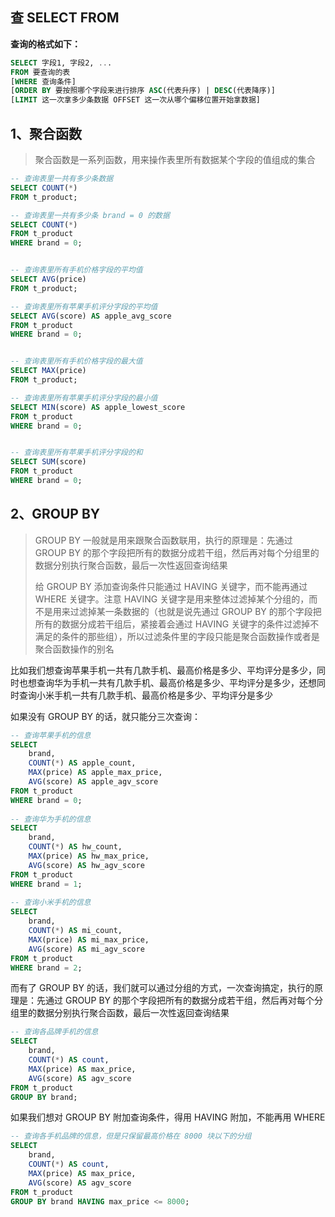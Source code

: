 ## 查 SELECT FROM

**查询的格式如下：**

```SQL
SELECT 字段1, 字段2, ...
FROM 要查询的表
[WHERE 查询条件]
[ORDER BY 要按照哪个字段来进行排序 ASC(代表升序) | DESC(代表降序)]
[LIMIT 这一次拿多少条数据 OFFSET 这一次从哪个偏移位置开始拿数据]
```

## 1、聚合函数

> 聚合函数是一系列函数，用来操作表里所有数据某个字段的值组成的集合

```SQL
-- 查询表里一共有多少条数据
SELECT COUNT(*)
FROM t_product;

-- 查询表里一共有多少条 brand = 0 的数据
SELECT COUNT(*)
FROM t_product
WHERE brand = 0;


-- 查询表里所有手机价格字段的平均值
SELECT AVG(price)
FROM t_product;

-- 查询表里所有苹果手机评分字段的平均值
SELECT AVG(score) AS apple_avg_score
FROM t_product
WHERE brand = 0;


-- 查询表里所有手机价格字段的最大值
SELECT MAX(price)
FROM t_product;

-- 查询表里所有苹果手机评分字段的最小值
SELECT MIN(score) AS apple_lowest_score
FROM t_product
WHERE brand = 0;


-- 查询表里所有苹果手机评分字段的和
SELECT SUM(score)
FROM t_product
WHERE brand = 0;
```

## 2、GROUP BY

> GROUP BY 一般就是用来跟聚合函数联用，执行的原理是：先通过 GROUP BY 的那个字段把所有的数据分成若干组，然后再对每个分组里的数据分别执行聚合函数，最后一次性返回查询结果
> 
> 给 GROUP BY 添加查询条件只能通过 HAVING 关键字，而不能再通过 WHERE 关键字。注意 HAVING 关键字是用来整体过滤掉某个分组的，而不是用来过滤掉某一条数据的（也就是说先通过 GROUP BY 的那个字段把所有的数据分成若干组后，紧接着会通过 HAVING 关键字的条件过滤掉不满足的条件的那些组），所以过滤条件里的字段只能是聚合函数操作或者是聚合函数操作的别名

比如我们想查询苹果手机一共有几款手机、最高价格是多少、平均评分是多少，同时也想查询华为手机一共有几款手机、最高价格是多少、平均评分是多少，还想同时查询小米手机一共有几款手机、最高价格是多少、平均评分是多少

如果没有 GROUP BY 的话，就只能分三次查询：

```SQL
-- 查询苹果手机的信息
SELECT
	brand,
	COUNT(*) AS apple_count,
	MAX(price) AS apple_max_price,
	AVG(score) AS apple_agv_score
FROM t_product
WHERE brand = 0;
	
-- 查询华为手机的信息
SELECT
	brand,
	COUNT(*) AS hw_count,
	MAX(price) AS hw_max_price,
	AVG(score) AS hw_agv_score
FROM t_product 
WHERE brand = 1;
	
-- 查询小米手机的信息
SELECT
	brand,
	COUNT(*) AS mi_count,
	MAX(price) AS mi_max_price,
	AVG(score) AS mi_agv_score
FROM t_product 
WHERE brand = 2;
```

而有了 GROUP BY 的话，我们就可以通过分组的方式，一次查询搞定，执行的原理是：先通过 GROUP BY 的那个字段把所有的数据分成若干组，然后再对每个分组里的数据分别执行聚合函数，最后一次性返回查询结果

```SQL
-- 查询各品牌手机的信息
SELECT
	brand,
	COUNT(*) AS count,
	MAX(price) AS max_price,
	AVG(score) AS agv_score
FROM t_product 
GROUP BY brand;
```

如果我们想对 GROUP BY 附加查询条件，得用 HAVING 附加，不能再用 WHERE

```SQL
-- 查询各手机品牌的信息，但是只保留最高价格在 8000 块以下的分组
SELECT
	brand,
	COUNT(*) AS count,
	MAX(price) AS max_price,
	AVG(score) AS agv_score
FROM t_product 
GROUP BY brand HAVING max_price <= 8000;
```

